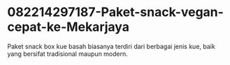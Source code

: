 # 082214297187-Paket-snack-vegan-cepat-ke-Mekarjaya
Paket snack box kue basah biasanya terdiri dari berbagai jenis kue, baik yang bersifat tradisional maupun modern.
